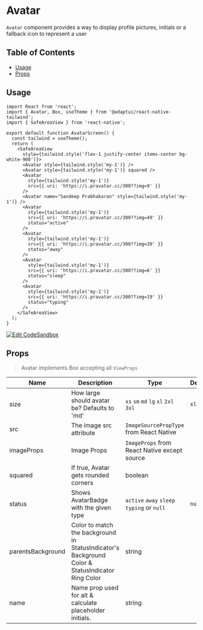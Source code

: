 # Avatar

`Avatar` component provides a way to display profile pictures, initials or a
fallback icon to represent a user

## Table of Contents

- [Usage](#usage)
- [Props](#props)

## Usage

```
import React from 'react';
import { Avatar, Box, useTheme } from '@adaptui/react-native-tailwind';
import { SafeAreaView } from 'react-native';

export default function AvatarScreen() {
  const tailwind = useTheme();
  return (
    <SafeAreaView
      style={tailwind.style('flex-1 justify-center items-center bg-white-900')}>
      <Avatar style={tailwind.style('my-1')} />
      <Avatar style={tailwind.style('my-1')} squared />
      <Avatar
        style={tailwind.style('my-1')}
        src={{ uri: 'https://i.pravatar.cc/300??img=9' }}
      />
      <Avatar name="Sandeep Prabhakaran" style={tailwind.style('my-1')} />
      <Avatar
        style={tailwind.style('my-1')}
        src={{ uri: 'https://i.pravatar.cc/300??img=49' }}
        status="active"
      />
      <Avatar
        style={tailwind.style('my-1')}
        src={{ uri: 'https://i.pravatar.cc/300??img=39' }}
        status="away"
      />
      <Avatar
        style={tailwind.style('my-1')}
        src={{ uri: 'https://i.pravatar.cc/300??img=6' }}
        status="sleep"
      />
      <Avatar
        style={tailwind.style('my-1')}
        src={{ uri: 'https://i.pravatar.cc/300??img=19' }}
        status="typing"
      />
    </SafeAreaView>
  );
}

```

[![Edit CodeSandbox](https://img.shields.io/badge/Avatar-Open%20On%20Expo-%230971f1?style=for-the-badge&logo=expo&labelColor=151515)](https://snack.expo.dev/@timelessco/avatar-component---adaptui)

## Props

> Avatar implements Box accepting all `ViewProps`

| Name              | Description                                                                                      | Type                                         | Default |
| ----------------- | ------------------------------------------------------------------------------------------------ | -------------------------------------------- | ------- |
| size              | How large should avatar be? Defaults to 'md'                                                     | `xs` `sm` `md` `lg` `xl` `2xl` `3xl`         | `xl`    |
| src               | The image src attribute                                                                          | `ImageSourcePropType` from React Native      |         |
| imageProps        | Image Props                                                                                      | `ImageProps` from React Native except source |         |
| squared           | If true, Avatar gets rounded corners                                                             | boolean                                      |         |
| status            | Shows AvatarBadge with the given type                                                            | `active` `away` `sleep` `typing` or `null`   | `null`  |
| parentsBackground | Color to match the background in StatusIndicator's Background Color & StatusIndicator Ring Color | string                                       |         |
| name              | Name prop used for alt & calculate placeholder initials.                                         | string                                       |         |
